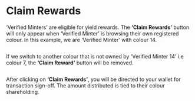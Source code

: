 # Claim Rewards

‘Verified Minters’ are eligible for yield rewards. The **‘Claim Rewards’** button will only appear when ‘Verified Minter’ is browsing their own registered colour. In this example, we are ‘Verified Minter’ with colour 14.

<figure><img src="https://lh7-us.googleusercontent.com/GUWJBjoANNDUofdZljzPpVxdxOUN89NAP-6B-Hk_hU-fDScWVx10xV8sl1ZfhxquCDt2an2mMSPGT-t73RAQ5foq3ucfUd6kUP6j0IYmZeF-CR6SN2resnK6co6drcFIlI3gmlNR0gjokeHh90EUiQI" alt=""><figcaption></figcaption></figure>

If we switch to another colour that is not owned by 'Verified Minter 14' i.e colour 7, the **‘Claim Reward’** button will be removed.

<figure><img src="https://lh7-us.googleusercontent.com/pxEB89IfI6gMtkxv3fngiYBtSQsRBB5DphKQ_J1Q5SFyFU61PErOpS6GMBjsNamEt73IVPXBYLmnGxASxi-rs19mPmSzB9JW7Ai__B4wuozihUC__qz_TcFX4nVZheTZa1KVYRfYpUfNv7GHbwhIcBs" alt=""><figcaption></figcaption></figure>

After clicking on **‘Claim Rewards’**, you will be directed to your wallet for transaction sign-off. The amount distributed is tied to their colour shareholding.

<figure><img src="https://lh7-us.googleusercontent.com/4EIpVpymfZYP1V08-9qydCCexuRP72MBhnx4iTELiY_e9hLKmGxJsKMHMuH6MJzoefbFKIGV-P0IHrFinjLm1aPj6HSNQYWWMmozzVke-1y80XIfPSoNDSzBnc4dgpUhfSE8pJ2hlcDQz1zoMa0jHrs" alt=""><figcaption></figcaption></figure>
